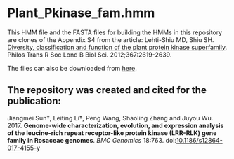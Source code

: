 # Plant\_Pkinase\_fam.hmm

This HMM file and the FASTA files for building the HMMs in this repository are clones of the Appendix S4 from the article: Lehti-Shiu MD, Shiu SH. [Diversity, classification and function of the plant protein kinase superfamily](http://rstb.royalsocietypublishing.org/content/367/1602/2619). Philos Trans R Soc Lond B Biol Sci. 2012;367:2619-2639.

The files can also be downloaded from [here](http://rstb.royalsocietypublishing.org/highwire/filestream/28555/field_highwire_adjunct_files/0/rstb-2012-0003-File005.zip).



## The repository was created and cited for the publication:

Jiangmei Sun†, Leiting Li†, Peng Wang, Shaoling Zhang and Juyou Wu. 2017. 
**Genome-wide characterization, evolution, and expression analysis of the 
leucine-rich repeat receptor-like protein kinase (LRR-RLK) gene family in Rosaceae genomes**.
*BMC Genomics* 18:763. doi:[10.1186/s12864-017-4155-y](https://doi.org/10.1186/s12864-017-4155-y)
